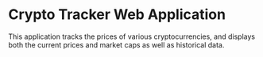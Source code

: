 # Crypto Tracker Web Application

This application tracks the prices of various cryptocurrencies, and displays both the current prices and market caps as well as historical data.
